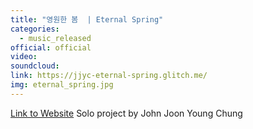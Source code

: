 ```yaml
---
title: "영원한 봄  | Eternal Spring"
categories:
  - music_released
official: official
video:
soundcloud:
link: https://jjyc-eternal-spring.glitch.me/
img: eternal_spring.jpg
---
```

[Link to Website](https://jjyc-eternal-spring.glitch.me/)
Solo project by John Joon Young Chung
